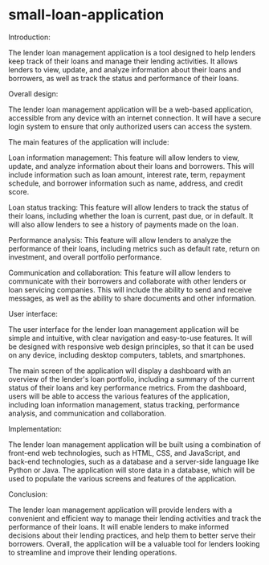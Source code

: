 # small-loan-application

Introduction:

The lender loan management application is a tool designed to help lenders keep track of their loans and manage their lending activities. It allows lenders to view, update, and analyze information about their loans and borrowers, as well as track the status and performance of their loans.

Overall design:

The lender loan management application will be a web-based application, accessible from any device with an internet connection. It will have a secure login system to ensure that only authorized users can access the system.

The main features of the application will include:

Loan information management: This feature will allow lenders to view, update, and analyze information about their loans and borrowers. This will include information such as loan amount, interest rate, term, repayment schedule, and borrower information such as name, address, and credit score.

Loan status tracking: This feature will allow lenders to track the status of their loans, including whether the loan is current, past due, or in default. It will also allow lenders to see a history of payments made on the loan.

Performance analysis: This feature will allow lenders to analyze the performance of their loans, including metrics such as default rate, return on investment, and overall portfolio performance.

Communication and collaboration: This feature will allow lenders to communicate with their borrowers and collaborate with other lenders or loan servicing companies. This will include the ability to send and receive messages, as well as the ability to share documents and other information.

User interface:

The user interface for the lender loan management application will be simple and intuitive, with clear navigation and easy-to-use features. It will be designed with responsive web design principles, so that it can be used on any device, including desktop computers, tablets, and smartphones.

The main screen of the application will display a dashboard with an overview of the lender's loan portfolio, including a summary of the current status of their loans and key performance metrics. From the dashboard, users will be able to access the various features of the application, including loan information management, status tracking, performance analysis, and communication and collaboration.

Implementation:

The lender loan management application will be built using a combination of front-end web technologies, such as HTML, CSS, and JavaScript, and back-end technologies, such as a database and a server-side language like Python or Java. The application will store data in a database, which will be used to populate the various screens and features of the application.

Conclusion:

The lender loan management application will provide lenders with a convenient and efficient way to manage their lending activities and track the performance of their loans. It will enable lenders to make informed decisions about their lending practices, and help them to better serve their borrowers. Overall, the application will be a valuable tool for lenders looking to streamline and improve their lending operations.